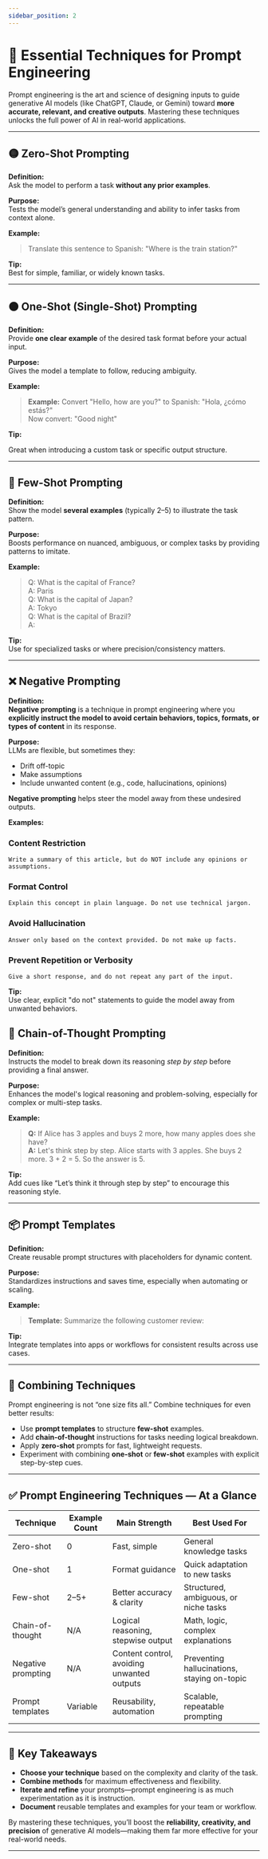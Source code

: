 ```yaml
---
sidebar_position: 2
---
```


# 🧠 Essential Techniques for Prompt Engineering

Prompt engineering is the art and science of designing inputs to guide generative AI models (like ChatGPT, Claude, or Gemini) toward **more accurate, relevant, and creative outputs**. Mastering these techniques unlocks the full power of AI in real-world applications.

---

## 🟡 Zero-Shot Prompting

**Definition:**  
Ask the model to perform a task **without any prior examples**.

**Purpose:**  
Tests the model’s general understanding and ability to infer tasks from context alone.

**Example:**  
> Translate this sentence to Spanish: "Where is the train station?"

**Tip:**  
Best for simple, familiar, or widely known tasks.

---

## 🟠 One-Shot (Single-Shot) Prompting

**Definition:**  
Provide **one clear example** of the desired task format before your actual input.

**Purpose:**  
Gives the model a template to follow, reducing ambiguity.

**Example:**  
> **Example:** Convert "Hello, how are you?" to Spanish: "Hola, ¿cómo estás?"  
> Now convert: "Good night"

**Tip:**  

Great when introducing a custom task or specific output structure.

---

## 🔵 Few-Shot Prompting

**Definition:**  
Show the model **several examples** (typically 2–5) to illustrate the task pattern.

**Purpose:**  
Boosts performance on nuanced, ambiguous, or complex tasks by providing patterns to imitate.

**Example:**  
> Q: What is the capital of France?  
> A: Paris  
> Q: What is the capital of Japan?  
> A: Tokyo  
> Q: What is the capital of Brazil?  
> A: 

**Tip:**  
Use for specialized tasks or where precision/consistency matters.

---

## ❌ Negative Prompting

**Definition:**  
**Negative prompting** is a technique in prompt engineering where you **explicitly instruct the model to avoid certain behaviors, topics, formats, or types of content** in its response.

**Purpose:**  
LLMs are flexible, but sometimes they:

- Drift off-topic
- Make assumptions
- Include unwanted content (e.g., code, hallucinations, opinions)

**Negative prompting** helps steer the model away from these undesired outputs.

**Examples:**

### Content Restriction

```text
Write a summary of this article, but do NOT include any opinions or assumptions.
```

### Format Control

```text
Explain this concept in plain language. Do not use technical jargon.
```

### Avoid Hallucination

```text
Answer only based on the context provided. Do not make up facts.
```

### Prevent Repetition or Verbosity

```text
Give a short response, and do not repeat any part of the input.
```

**Tip:**  
Use clear, explicit "do not" statements to guide the model away from unwanted behaviors.


## 🔗 Chain-of-Thought Prompting

**Definition:**  
Instructs the model to break down its reasoning *step by step* before providing a final answer.

**Purpose:**  
Enhances the model's logical reasoning and problem-solving, especially for complex or multi-step tasks.

**Example:**  
> **Q:** If Alice has 3 apples and buys 2 more, how many apples does she have?  
> **A:** Let's think step by step. Alice starts with 3 apples. She buys 2 more. 3 + 2 = 5. So the answer is 5.

**Tip:**  
Add cues like “Let’s think it through step by step” to encourage this reasoning style.

---

## 📦 Prompt Templates

**Definition:**  
Create reusable prompt structures with placeholders for dynamic content.

**Purpose:**  
Standardizes instructions and saves time, especially when automating or scaling.

**Example:**  
> **Template:** Summarize the following customer review:

**Tip:**  
Integrate templates into apps or workflows for consistent results across use cases.

---

## 🧪 Combining Techniques

Prompt engineering is not “one size fits all.” Combine techniques for even better results:

- Use **prompt templates** to structure **few-shot** examples.
- Add **chain-of-thought** instructions for tasks needing logical breakdown.
- Apply **zero-shot** prompts for fast, lightweight requests.
- Experiment with combining **one-shot** or **few-shot** examples with explicit step-by-step cues.

---

## ✅ Prompt Engineering Techniques — At a Glance

| Technique        | Example Count | Main Strength                      | Best Used For                         |
| ---------------- | ------------- | ---------------------------------- | ------------------------------------- |
| Zero-shot        | 0             | Fast, simple                       | General knowledge tasks               |
| One-shot         | 1             | Format guidance                    | Quick adaptation to new tasks         |
| Few-shot         | 2–5+          | Better accuracy & clarity          | Structured, ambiguous, or niche tasks |
| Chain-of-thought | N/A           | Logical reasoning, stepwise output | Math, logic, complex explanations     |
| Negative prompting | N/A         | Content control, avoiding unwanted outputs | Preventing hallucinations, staying on-topic |
| Prompt templates | Variable      | Reusability, automation            | Scalable, repeatable prompting        |

---

## 🚀 Key Takeaways

- **Choose your technique** based on the complexity and clarity of the task.
- **Combine methods** for maximum effectiveness and flexibility.
- **Iterate and refine** your prompts—prompt engineering is as much experimentation as it is instruction.
- **Document** reusable templates and examples for your team or workflow.

By mastering these techniques, you’ll boost the **reliability, creativity, and precision** of generative AI models—making them far more effective for your real-world needs.

---

